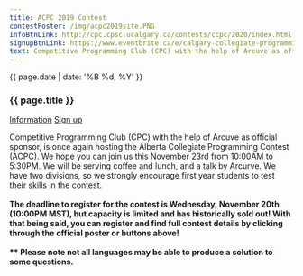 ```yaml
---
title: ACPC 2019 Contest
contestPoster: /img/acpc2019site.PNG
infoBtnLink: http://cpc.cpsc.ucalgary.ca/contests/ccpc/2020/index.html
signupBtnLink: https://www.eventbrite.ca/e/calgary-collegiate-programming-contest-2020-tickets-92141324181
text: Competitive Programming Club (CPC) with the help of Arcuve as official sponsor, is once again hosting the Alberta Collegiate Programming Contest (ACPC). We hope you can join us this November 23rd from 10:00AM to 5:30PM. We will be serving coffee and lunch, and a talk by Arcurve. We have two divisions, so we strongly encourage first year students to test their skills in the contest. The deadline to register for the contest is Wednesday, November 20th (10:00PM MST), but capacity is limited and has historically sold out! With that being said, you can register and find full contest details by clicking through the official poster or buttons above! Please note not all languages may be able to produce a solution to some questions.        
---
```


<div class="card post-dec">      
<div class="card-body">
<div class="container-fluid">   
<div class="row">
<div class = "col-xs-12 col-md-5">

<img class="blog-img rounded mx-auto mr-3" src="{{ page.contestPoster }}" alt="">    

</div>

<div class = "col-xs-12 col-md-7">
<div class = "date-dec"> {{ page.date | date: '%B %d, %Y' }}</div>
<h3 class = "blog-title">{{ page.title }}</h3>      
<div class = "blog-line"></div> 

<div class = "blog-btns">
<a class="btn contest-btn" href="{{ page.infoBtnLink }}" role="button">Information</a>
<a class="btn contest-btn" href="{{ page.signupBtnLink }}" role="button">Sign up</a>
</div>

<p>
Competitive Programming Club (CPC) with the help of Arcuve as official sponsor, is once again hosting the Alberta Collegiate Programming Contest (ACPC). We hope you can join us this November 23rd from 10:00AM to 5:30PM. We will be serving coffee and lunch, and a talk by Arcurve. We have two divisions, so we strongly encourage first year students to test their skills in the contest.
<br><br>
<b>The deadline to register for the contest is Wednesday, November 20th (10:00PM MST), but capacity is limited and has historically sold out! With that being said, you can register and find full contest details by clicking through the official poster or buttons above!
<br><br> ** Please note not all languages may be able to produce a solution to some questions.</b>          
</p>

</div>
</div>
</div><!--End container-fluid-->
</div>
</div>
